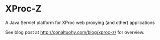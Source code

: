 XProc-Z
=======

A Java Servlet platform for XProc web proxying (and other) applications

See blog post at http://conaltuohy.com/blog/xproc-z/ for overview.
